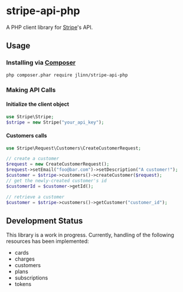 stripe-api-php
==============

A PHP client library for [Stripe](https://stripe.com/docs/api)'s API.

## Usage
### Installing via [Composer](https://getcomposer.org/)
```bash
php composer.phar require jlinn/stripe-api-php
```

### Making API Calls
#### Initialize the client object
```php
use Stripe\Stripe;
$stripe = new Stripe("your_api_key");
```

#### Customers calls
```php
use Stripe\Request\Customers\CreateCustomerRequest;

// create a customer
$request = new CreateCustomerRequest();
$request->setEmail("foo@bar.com")->setDescription("A customer!");
$customer = $stripe->customers()->createCustomer($request);
// get the newly-created customer's id
$customerId = $customer->getId();

// retrieve a customer
$customer = $stripe->customers()->getCustomer("customer_id");
```

## Development Status
This library is a work in progress. Currently, handling of the following resources has been implemented:

* cards
* charges
* customers
* plans
* subscriptions
* tokens
